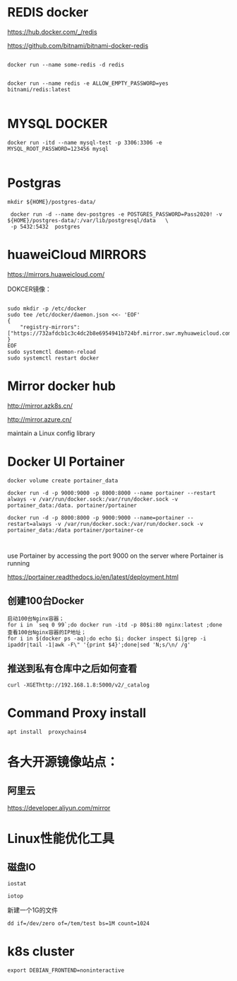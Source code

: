 # REDIS docker

https://hub.docker.com/_/redis

https://github.com/bitnami/bitnami-docker-redis



```

docker run --name some-redis -d redis


docker run --name redis -e ALLOW_EMPTY_PASSWORD=yes bitnami/redis:latest


```




# MYSQL DOCKER 

```
docker run -itd --name mysql-test -p 3306:3306 -e MYSQL_ROOT_PASSWORD=123456 mysql


```


#  Postgras

```
mkdir ${HOME}/postgres-data/

```


```
 docker run -d --name dev-postgres -e POSTGRES_PASSWORD=Pass2020! -v ${HOME}/postgres-data/:/var/lib/postgresql/data   \
 -p 5432:5432  postgres
```





#  huaweiCloud MIRRORS 

https://mirrors.huaweicloud.com/


DOKCER镜像：
```

sudo mkdir -p /etc/docker
sudo tee /etc/docker/daemon.json <<- 'EOF'
{
    "registry-mirrors": ["https://732afdcb1c3c4dc2b8e6954941b724bf.mirror.swr.myhuaweicloud.com"]
}
EOF
sudo systemctl daemon-reload
sudo systemctl restart docker

```



#  Mirror  docker hub

http://mirror.azk8s.cn/



http://mirror.azure.cn/






maintain a  Linux  config library


# Docker UI Portainer

```
docker volume create portainer_data

docker run -d -p 9000:9000 -p 8000:8000 --name portainer --restart always -v /var/run/docker.sock:/var/run/docker.sock -v portainer_data:/data. portainer/portainer

docker run -d -p 8000:8000 -p 9000:9000 --name=portainer --restart=always -v /var/run/docker.sock:/var/run/docker.sock -v portainer_data:/data portainer/portainer-ce



```
 use Portainer by accessing the port 9000 on the server where Portainer is running
 
 https://portainer.readthedocs.io/en/latest/deployment.html
 
 
 ##  创建100台Docker
 ```
 启动100台Nginx容器；
for i in `seq 0 99`;do docker run -itd -p 80$i:80 nginx:latest ;done
查看100台Nginx容器的IP地址；
for i in $(docker ps -aq);do echo $i; docker inspect $i|grep -i ipaddr|tail -1|awk -F\" '{print $4}';done|sed 'N;s/\n/ /g'
 ```


## 推送到私有仓库中之后如何查看
```
curl -XGEThttp://192.168.1.8:5000/v2/_catalog

```



#  Command Proxy install 

```
apt install  proxychains4   

```




# 各大开源镜像站点：
##  阿里云
https://developer.aliyun.com/mirror     



#  Linux性能优化工具


##  磁盘IO
```
iostat
```

```
iotop
```





新建一个1G的文件
```
dd if=/dev/zero of=/tem/test bs=1M count=1024 

```



# k8s cluster 

```
export DEBIAN_FRONTEND=noninteractive

```


